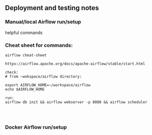 ## Deployment and testing notes

### Manual/local Airflow run/setup
helpful commands


### Cheat sheet for commands:
```
airflow cheat-sheet
```

```
https://airflow.apache.org/docs/apache-airflow/stable/start.html

check:
# from ~wokspace/airflow directory:

export AIRFLOW_HOME=~/workspace/airflow
echo $AIRFLOW_HOME

run:
airflow db init && airflow webserver -p 8080 && airflow scheduler




```


### Docker Airflow run/setup